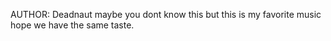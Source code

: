 AUTHOR: Deadnaut
maybe you dont know this but this is my favorite music hope we have the same taste.
